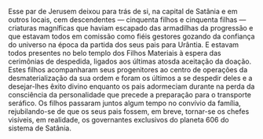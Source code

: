 ﻿Esse par de Jerusem deixou para trás de si, na capital de Satânia e em outros locais, cem descendentes — cinquenta filhos e cinquenta filhas —  criaturas magníficas que haviam escapado das armadilhas da progressão e que estavam todos em comissão como fiéis gestores gozando da confiança do universo na época da partida dos seus pais para Urântia. E estavam todos presentes no belo templo dos Filhos Materiais à espera das cerimônias de despedida, ligados aos últimas atosda aceitação da doação. Estes filhos acompanharam seus progenitores ao centro de operações da desmaterialização da sua ordem e foram os últimos a se despedir deles e a desejar-lhes êxito divino enquanto os pais adormeciam durante na perda da consciência da personalidade que precede a preparação para o transporte seráfico. Os filhos passaram juntos algum tempo no convívio da família, rejubilando-se de que os seus pais fossem, em breve, tornar-se os chefes visíveis, em realidade, os governantes exclusivos do planeta 606 do sistema de Satânia.